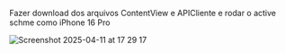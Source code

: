 Fazer download dos arquivos ContentView e APICliente e rodar o active schme como iPhone 16 Pro

![Screenshot 2025-04-11 at 17 29 17](https://github.com/user-attachments/assets/e76d40bc-34b9-4984-9c89-8f5a06ec07e6)
